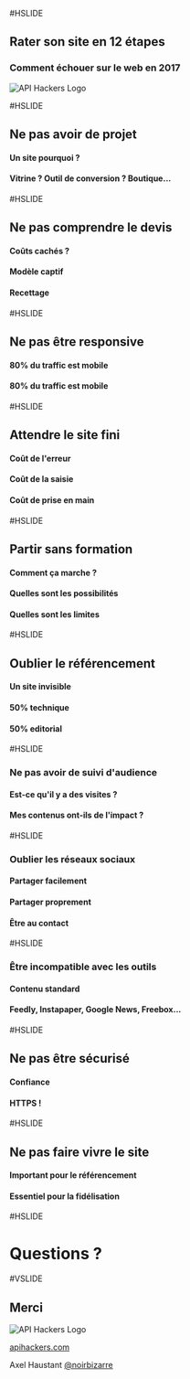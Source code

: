 #HSLIDE

## Rater son site en 12 étapes<!-- .element: class="main-title fragment" -->
### Comment échouer sur le web en 2017<!-- .element: class="subtitle fragment" -->

![API Hackers Logo](https://apihackers.com/theme/img/logo-dark.svg)<!-- .element: class="main-logo fragment" -->

#HSLIDE

## Ne pas avoir de <span class="highlight">projet</span>

#### Un site pourquoi ? <!-- .element: class="fragment" -->

#### Vitrine ? Outil de conversion ? Boutique...  <!-- .element: class="fragment" -->


#HSLIDE

## Ne pas comprendre le <span class="highlight">devis</span>

#### Coûts cachés ? <!-- .element: class="fragment" -->

#### Modèle captif  <!-- .element: class="fragment" -->

#### Recettage <!-- .element: class="fragment" -->


#HSLIDE

## Ne pas être <span class="highlight">responsive</span>

#### 80% du traffic est mobile <!-- .element: class="fragment" -->

#### 80% du traffic est mobile <!-- .element: class="fragment" -->


#HSLIDE

## Attendre le site <span class="highlight">fini</span>

#### Coût de l'erreur <!-- .element: class="fragment" -->

#### Coût de la saisie <!-- .element: class="fragment" -->

#### Coût de prise en main <!-- .element: class="fragment" -->


#HSLIDE

## Partir sans <span class="highlight">formation</span>

#### Comment ça marche ? <!-- .element: class="fragment" -->

#### Quelles sont les possibilités  <!-- .element: class="fragment" -->

#### Quelles sont les limites  <!-- .element: class="fragment" -->


#HSLIDE

## Oublier le <span class="highlight">référencement</span>

#### Un site invisible <!-- .element: class="fragment" -->

#### 50% technique  <!-- .element: class="fragment" -->

#### 50% editorial  <!-- .element: class="fragment" -->


#HSLIDE

### Ne pas avoir de <span class="highlight">suivi d'audience</span>

#### Est-ce qu'il y a des visites ? <!-- .element: class="fragment" -->

#### Mes contenus ont-ils de l'impact ?  <!-- .element: class="fragment" -->


#HSLIDE

### Oublier les <span class="highlight">réseaux sociaux</span>

#### Partager facilement <!-- .element: class="fragment" -->

#### Partager proprement <!-- .element: class="fragment" -->

#### Être au contact <!-- .element: class="fragment" -->


#HSLIDE

### Être incompatible avec les <span class="highlight">outils</span>

#### Contenu standard <!-- .element: class="fragment" -->

#### Feedly, Instapaper, Google News, Freebox... <!-- .element: class="fragment" -->


#HSLIDE

## Ne pas être <span class="highlight">sécurisé</span>

#### Confiance <!-- .element: class="fragment" -->

#### HTTPS ! <!-- .element: class="fragment" -->


#HSLIDE

## Ne pas faire <span class="highlight">vivre</span> le site

#### Important pour le référencement <!-- .element: class="fragment" -->

#### Essentiel pour la fidélisation <!-- .element: class="fragment" -->



#HSLIDE

# Questions ?


#VSLIDE

## Merci

![API Hackers Logo](https://apihackers.com/theme/img/logo-dark.svg)<!-- .element: class="main-logo" -->


[apihackers.com](https://apihackers.com/)


Axel Haustant [@noirbizarre](https://twitter.com/noirbizarre)
